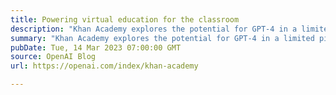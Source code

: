 ```yaml
---
title: Powering virtual education for the classroom
description: "Khan Academy explores the potential for GPT-4 in a limited pilot program."
summary: "Khan Academy explores the potential for GPT-4 in a limited pilot program."
pubDate: Tue, 14 Mar 2023 07:00:00 GMT
source: OpenAI Blog
url: https://openai.com/index/khan-academy

---
```


